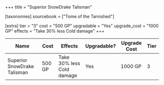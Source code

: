 +++
title = "Superior SnowDrake Talisman"

[taxonomies]
sourcebook = ["Tome of the Tarnished"]

[extra]
tier = "3"
cost = "500 GP"
upgradable = "Yes"
upgrade_cost = "1000 GP"
effects = "Take 30% less Cold damage"
+++

| Name                          | Cost    | Effects                                                                                           | Upgradable? | Upgrade Cost | Tier |
| ----------------------------- | ------- | ----------------------------------------------------------------------------------------------- | ----------- | ------------ | ---- |
| Superior SnowDrake Talisman | 500 GP | Take 30% less Cold damage | Yes | 1000 GP | 3 |
